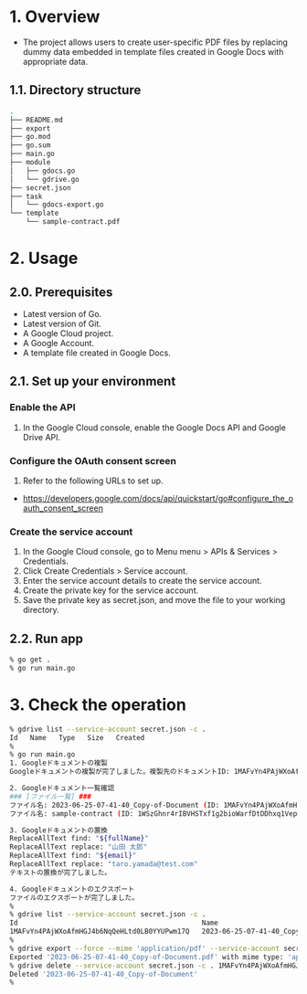 # 1. Overview
- The project allows users to create user-specific PDF files by replacing dummy data embedded in template files created in Google Docs with appropriate data.

## 1.1. Directory structure
```sh
.
├── README.md
├── export
├── go.mod
├── go.sum
├── main.go
├── module
│   ├── gdocs.go
│   └── gdrive.go
├── secret.json
├── task
│   └── gdocs-export.go
└── template
    └── sample-contract.pdf
```


# 2. Usage
## 2.0. Prerequisites
- Latest version of Go.
- Latest version of Git.
- A Google Cloud project.
- A Google Account.
- A template file created in Google Docs.

## 2.1. Set up your environment
### Enable the API
1. In the Google Cloud console, enable the Google Docs API and Google Drive API.

### Configure the OAuth consent screen

1. Refer to the following URLs to set up.
  - https://developers.google.com/docs/api/quickstart/go#configure_the_oauth_consent_screen

### Create the service account
1. In the Google Cloud console, go to Menu menu > APIs & Services > Credentials.
2. Click Create Credentials > Service account.
3. Enter the service account details to create the service account.
4. Create the private key for the service account.
5. Save the private key as secret.json, and move the file to your working directory.


## 2.2. Run app

```sh
% go get .
% go run main.go
```

# 3. Check the operation

```sh
% gdrive list --service-account secret.json -c .
Id   Name   Type   Size   Created
% 
% go run main.go
1. Googleドキュメントの複製
Googleドキュメントの複製が完了しました。複製先のドキュメントID: 1MAFvYn4PAjWXoAfmHGJ4b6NqQeHLtd0LB0YYUPwm17Q

2. Googleドキュメント一覧確認
### [ファイル一覧] ###
ファイル名: 2023-06-25-07-41-40_Copy-of-Document (ID: 1MAFvYn4PAjWXoAfmHGJ4b6NqQeHLtd0LB0YYUPwm17Q)
ファイル名: sample-contract (ID: 1WSzGhnr4rIBVHSTxf1g2bioWarfDtDDhxq1VepMdLwg)

3. Googleドキュメントの置換
ReplaceAllText find: "${fullName}"
ReplaceAllText replace: "山田 太郎"
ReplaceAllText find: "${email}"
ReplaceAllText replace: "taro.yamada@test.com"
テキストの置換が完了しました。

4. Googleドキュメントのエクスポート
ファイルのエクスポートが完了しました。
% 
% gdrive list --service-account secret.json -c . 
Id                                             Name                                   Type   Size     Created
1MAFvYn4PAjWXoAfmHGJ4b6NqQeHLtd0LB0YYUPwm17Q   2023-06-25-07-41-40_Copy-of-Document   doc    4.2 KB   2023-06-25 07:41:40
% 
% gdrive export --force --mime 'application/pdf' --service-account secret.json -c . 1MAFvYn4PAjWXoAfmHGJ4b6NqQeHLtd0LB0YYUPwm17Q
Exported '2023-06-25-07-41-40_Copy-of-Document.pdf' with mime type: 'application/pdf'
% gdrive delete --service-account secret.json -c . 1MAFvYn4PAjWXoAfmHGJ4b6NqQeHLtd0LB0YYUPwm17Q
Deleted '2023-06-25-07-41-40_Copy-of-Document'
% 
```